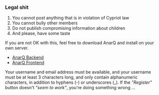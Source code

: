 ### Legal shit

1. You cannot post anything that is in violation of Cypriot law
2. You cannot bully other members
3. Do not publish compromising information about children
4. And please, have some taste

If you are not OK with this, feel free to download AnarQ and install
on your own server.

* [AnarQ Backend](https://github.com/polterguy/anarq)
* [AnarQ Frontend](https://github.com/polterguy/anarq.frontend)

Your username and email address must be available, and your
username must be at least 3 characters long, and only contain
alphanumeric characters, in addition to hyphens (-) or underscores (\_).
If the _"Register"_ button doesn't _"seem to work"_, you're doing
something wrong ...
